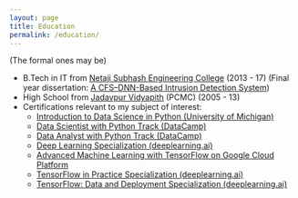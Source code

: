 ```yaml
---
layout: page
title: Education
permalink: /education/
---
```

(The formal ones may be)

  -   B.Tech in IT from [Netaji Subhash Engineering College](http://www.google.com/url?q=http%3A%2F%2Fnsec.ac.in&sa=D&sntz=1&usg=AFQjCNFe2EBGpA-oSLcYVmdISgkSmENcHg) (2013 - 17) (Final year dissertation: [A CFS–DNN-Based Intrusion Detection System](https://www.google.com/url?q=https%3A%2F%2Flink.springer.com%2Fchapter%2F10.1007%2F978-981-10-7901-6_19&sa=D&sntz=1&usg=AFQjCNG3tTcrgh7dSLAOYYjUY7PcCnpDQA))
-   High School from [Jadavpur Vidyapith](http://www.google.com/url?q=http%3A%2F%2Fjadavpurvidyapithhs.org%2F&sa=D&sntz=1&usg=AFQjCNEwgsSXPP9UKLU9PxZOHYFpMamXIA) (PCMC) (2005 - 13)
-   Certifications relevant to my subject of interest:
    -   [Introduction to Data Science in Python (University of Michigan)](https://www.google.com/url?q=https%3A%2F%2Fwww.dropbox.com%2Fs%2Fgejo9uz8jfwnph0%2FIntroduction%2520to%2520Data%2520Science%2520in%2520Python.pdf%3Fdl%3D0&sa=D&sntz=1&usg=AFQjCNGMm-L9arzxyp-yZ5td99yJgbOIFw)
    -   [Data Scientist with Python Track (DataCamp)](https://www.google.com/url?q=https%3A%2F%2Fwww.dropbox.com%2Fs%2Fo1asim0it9204nv%2FData%2520Scientist%2520with%2520Python%2520Track.pdf%3Fdl%3D0&sa=D&sntz=1&usg=AFQjCNEFFOHFcOzP0mGWOxA6PbOxJkcDow)
    -   [Data Analyst with Python Track (DataCamp)](https://www.google.com/url?q=https%3A%2F%2Fwww.dropbox.com%2Fs%2Fo1asim0it9204nv%2FData%2520Scientist%2520with%2520Python%2520Track.pdf%3Fdl%3D0&sa=D&sntz=1&usg=AFQjCNEFFOHFcOzP0mGWOxA6PbOxJkcDow)
    -   [Deep Learning Specialization (deeplearning.ai)](https://www.google.com/url?q=https%3A%2F%2Fwww.dropbox.com%2Fs%2Fey8tl7ci24bc81r%2FDeep%2520Learning%2520Specialization%2520Coursera.pdf%3Fdl%3D0&sa=D&sntz=1&usg=AFQjCNHv5b59FKsX9LSt2m8s1U3lLJnchQ)
    -   [Advanced Machine Learning with TensorFlow on Google Cloud Platform](https://www.google.com/url?q=https%3A%2F%2Fwww.dropbox.com%2Fs%2Fud6nuazsvcb4urt%2FAdvanced%2520Machine%2520Learning%2520with%2520TensorFlow%2520on%2520Google%2520Cloud%2520Platform.pdf%3Fdl%3D0&sa=D&sntz=1&usg=AFQjCNGVN8dCLRO7ug1CoiyHAC6xotLrbw)
    -   [TensorFlow in Practice Specialization (deeplearning.ai)](https://www.google.com/url?q=https%3A%2F%2Fwww.dropbox.com%2Fs%2Fusd3e3lk7vo8fm1%2FTensorFlow%2520in%2520Practice%2520Specialization.pdf%3Fdl%3D0&sa=D&sntz=1&usg=AFQjCNEfC8RyLfHCsQEE2lZs1fg-uRfRxw)
    -   [TensorFlow: Data and Deployment Specialization (deeplearning.ai)](https://www.google.com/url?q=https%3A%2F%2Fwww.coursera.org%2Faccount%2Faccomplishments%2Fspecialization%2F7WB6WXTY53JD&sa=D&sntz=1&usg=AFQjCNFhgcNQVNegGBgdXsuCkuEKWJW7wQ)
